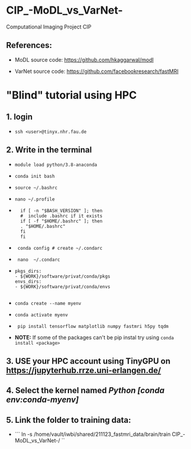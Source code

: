 # CIP_-MoDL_vs_VarNet-
Computational Imaging Project CIP

## References: 

* MoDL source code: https://github.com/hkaggarwal/modl 

* VarNet source code: https://github.com/facebookresearch/fastMRI 

# "Blind" tutorial using HPC

## 1. login

* ``` ssh <user>@tinyx.nhr.fau.de ```

## 2. Write in the terminal

* ``` module load python/3.8-anaconda ```

* ``` conda init bash ```

* ``` source ~/.bashrc ```

* ``` nano ~/.profile ```

* ```
    if [ -n "$BASH_VERSION" ]; then
    #  include .bashrc if it exists
    if [ -f "$HOME/.bashrc" ]; then
    . "$HOME/.bashrc"
    fi
    fi 

* ``` conda config # create ~/.condarc```


* ``` nano  ~/.condarc```

* ``` 
  pkgs_dirs:
  - ${WORK}/software/privat/conda/pkgs
  envs_dirs:
  - ${WORK}/software/privat/conda/envs
  

* ``` conda create --name myenv ```

* ``` conda activate myenv ```

* ``` pip install tensorflow matplotlib numpy fastmri h5py tqdm```

* **NOTE:** If some of the packages can't be pip instal try using ```conda install <package>```

## 3. USE your HPC account using TinyGPU on https://jupyterhub.rrze.uni-erlangen.de/
## 4. Select the kernel named *Python [conda env:conda-myenv]*


## 5. Link the folder to training data:
* ``` ln -s /home/vault/iwbi/shared/211123_fastmri_data/brain/train CIP_-MoDL_vs_VarNet-/ ``
